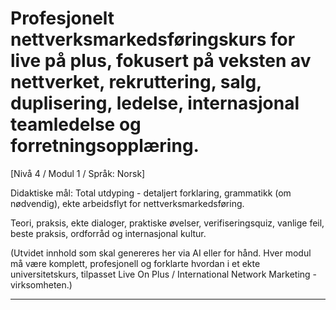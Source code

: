 # Profesjonelt nettverksmarkedsføringskurs for live på plus, fokusert på veksten av nettverket, rekruttering, salg, duplisering, ledelse, internasjonal teamledelse og forretningsopplæring.


[Nivå 4 / Modul 1 / Språk: Norsk]

Didaktiske mål: Total utdyping - detaljert forklaring, grammatikk (om nødvendig), ekte arbeidsflyt for nettverksmarkedsføring.

Teori, praksis, ekte dialoger, praktiske øvelser, verifiseringsquiz, vanlige feil, beste praksis, ordforråd og internasjonal kultur.


(Utvidet innhold som skal genereres her via AI eller for hånd. Hver modul må være komplett, profesjonell og forklarte hvordan i et ekte universitetskurs, tilpasset Live On Plus / International Network Marketing -virksomheten.)

---